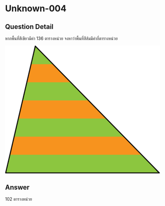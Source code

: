 # Unknown-004
## Question Detail
หากพื้นที่สีเขียวมีค่า 136 ตารางหน่วย
จงหาว่าพื้นที่สีส้มมีค่ากี่ตารางหน่วย

![](assets/004.png)

## Answer
102 ตารางหน่วย
